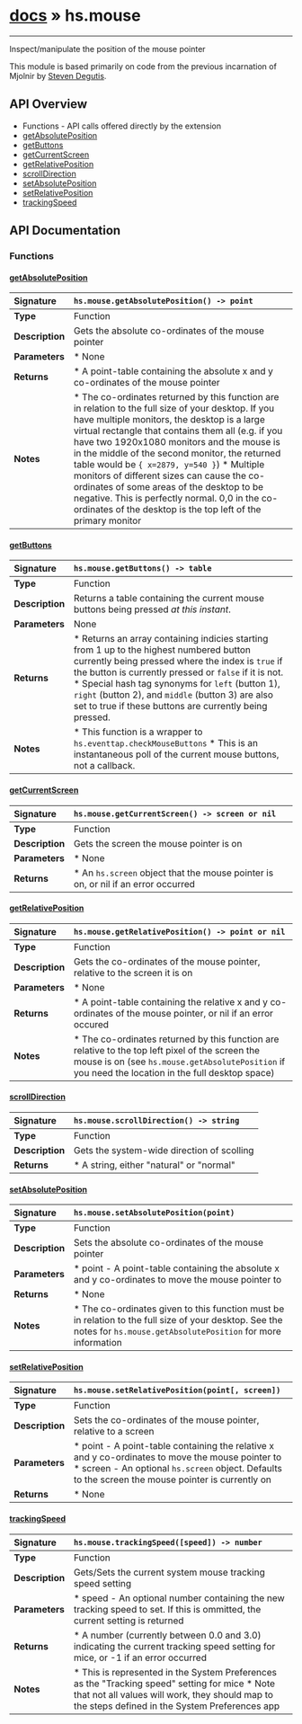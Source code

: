 # [docs](index.md) » hs.mouse
---

Inspect/manipulate the position of the mouse pointer

This module is based primarily on code from the previous incarnation of Mjolnir by [Steven Degutis](https://github.com/sdegutis/).

## API Overview
* Functions - API calls offered directly by the extension
 * [getAbsolutePosition](#getabsoluteposition)
 * [getButtons](#getbuttons)
 * [getCurrentScreen](#getcurrentscreen)
 * [getRelativePosition](#getrelativeposition)
 * [scrollDirection](#scrolldirection)
 * [setAbsolutePosition](#setabsoluteposition)
 * [setRelativePosition](#setrelativeposition)
 * [trackingSpeed](#trackingspeed)

## API Documentation

### Functions

#### [getAbsolutePosition](#getabsoluteposition)
| <span style="float: left;">**Signature**</span> | <span style="float: left;">`hs.mouse.getAbsolutePosition() -> point` </span>                                                          |
| -----------------------------------------------------|---------------------------------------------------------------------------------------------------------|
| **Type**                                             | Function                                                                                         |
| **Description**                                      | Gets the absolute co-ordinates of the mouse pointer                                                                                         |
| **Parameters**                                       |  * None                                       |
| **Returns**                                          |  * A point-table containing the absolute x and y co-ordinates of the mouse pointer                                                |
| **Notes**                                            |  * The co-ordinates returned by this function are in relation to the full size of your desktop. If you have multiple monitors, the desktop is a large virtual rectangle that contains them all (e.g. if you have two 1920x1080 monitors and the mouse is in the middle of the second monitor, the returned table would be `{ x=2879, y=540 }`) * Multiple monitors of different sizes can cause the co-ordinates of some areas of the desktop to be negative. This is perfectly normal. 0,0 in the co-ordinates of the desktop is the top left of the primary monitor                                                      |

#### [getButtons](#getbuttons)
| <span style="float: left;">**Signature**</span> | <span style="float: left;">`hs.mouse.getButtons() -> table` </span>                                                          |
| -----------------------------------------------------|---------------------------------------------------------------------------------------------------------|
| **Type**                                             | Function                                                                                         |
| **Description**                                      | Returns a table containing the current mouse buttons being pressed *at this instant*.                                                                                         |
| **Parameters**                                       |  None                                       |
| **Returns**                                          |  * Returns an array containing indicies starting from 1 up to the highest numbered button currently being pressed where the index is `true` if the button is currently pressed or `false` if it is not. * Special hash tag synonyms for `left` (button 1), `right` (button 2), and `middle` (button 3) are also set to true if these buttons are currently being pressed.                                                |
| **Notes**                                            |  * This function is a wrapper to `hs.eventtap.checkMouseButtons` * This is an instantaneous poll of the current mouse buttons, not a callback.                                                      |

#### [getCurrentScreen](#getcurrentscreen)
| <span style="float: left;">**Signature**</span> | <span style="float: left;">`hs.mouse.getCurrentScreen() -> screen or nil` </span>                                                          |
| -----------------------------------------------------|---------------------------------------------------------------------------------------------------------|
| **Type**                                             | Function                                                                                         |
| **Description**                                      | Gets the screen the mouse pointer is on                                                                                         |
| **Parameters**                                       |  * None                                       |
| **Returns**                                          |  * An `hs.screen` object that the mouse pointer is on, or nil if an error occurred                                                |

#### [getRelativePosition](#getrelativeposition)
| <span style="float: left;">**Signature**</span> | <span style="float: left;">`hs.mouse.getRelativePosition() -> point or nil` </span>                                                          |
| -----------------------------------------------------|---------------------------------------------------------------------------------------------------------|
| **Type**                                             | Function                                                                                         |
| **Description**                                      | Gets the co-ordinates of the mouse pointer, relative to the screen it is on                                                                                         |
| **Parameters**                                       |  * None                                       |
| **Returns**                                          |  * A point-table containing the relative x and y co-ordinates of the mouse pointer, or nil if an error occured                                                |
| **Notes**                                            |  * The co-ordinates returned by this function are relative to the top left pixel of the screen the mouse is on (see `hs.mouse.getAbsolutePosition` if you need the location in the full desktop space)                                                      |

#### [scrollDirection](#scrolldirection)
| <span style="float: left;">**Signature**</span> | <span style="float: left;">`hs.mouse.scrollDirection() -> string` </span>                                                          |
| -----------------------------------------------------|---------------------------------------------------------------------------------------------------------|
| **Type**                                             | Function                                                                                         |
| **Description**                                      | Gets the system-wide direction of scolling                                                                                         |
| **Returns**                                          |  * A string, either "natural" or "normal"                                                |

#### [setAbsolutePosition](#setabsoluteposition)
| <span style="float: left;">**Signature**</span> | <span style="float: left;">`hs.mouse.setAbsolutePosition(point)` </span>                                                          |
| -----------------------------------------------------|---------------------------------------------------------------------------------------------------------|
| **Type**                                             | Function                                                                                         |
| **Description**                                      | Sets the absolute co-ordinates of the mouse pointer                                                                                         |
| **Parameters**                                       |  * point - A point-table containing the absolute x and y co-ordinates to move the mouse pointer to                                       |
| **Returns**                                          |  * None                                                |
| **Notes**                                            |  * The co-ordinates given to this function must be in relation to the full size of your desktop. See the notes for `hs.mouse.getAbsolutePosition` for more information                                                      |

#### [setRelativePosition](#setrelativeposition)
| <span style="float: left;">**Signature**</span> | <span style="float: left;">`hs.mouse.setRelativePosition(point[, screen])` </span>                                                          |
| -----------------------------------------------------|---------------------------------------------------------------------------------------------------------|
| **Type**                                             | Function                                                                                         |
| **Description**                                      | Sets the co-ordinates of the mouse pointer, relative to a screen                                                                                         |
| **Parameters**                                       |  * point - A point-table containing the relative x and y co-ordinates to move the mouse pointer to * screen - An optional `hs.screen` object. Defaults to the screen the mouse pointer is currently on                                       |
| **Returns**                                          |  * None                                                |

#### [trackingSpeed](#trackingspeed)
| <span style="float: left;">**Signature**</span> | <span style="float: left;">`hs.mouse.trackingSpeed([speed]) -> number` </span>                                                          |
| -----------------------------------------------------|---------------------------------------------------------------------------------------------------------|
| **Type**                                             | Function                                                                                         |
| **Description**                                      | Gets/Sets the current system mouse tracking speed setting                                                                                         |
| **Parameters**                                       |  * speed - An optional number containing the new tracking speed to set. If this is ommitted, the current setting is returned                                       |
| **Returns**                                          |  * A number (currently between 0.0 and 3.0) indicating the current tracking speed setting for mice, or -1 if an error occurred                                                |
| **Notes**                                            |  * This is represented in the System Preferences as the "Tracking speed" setting for mice * Note that not all values will work, they should map to the steps defined in the System Preferences app                                                      |

